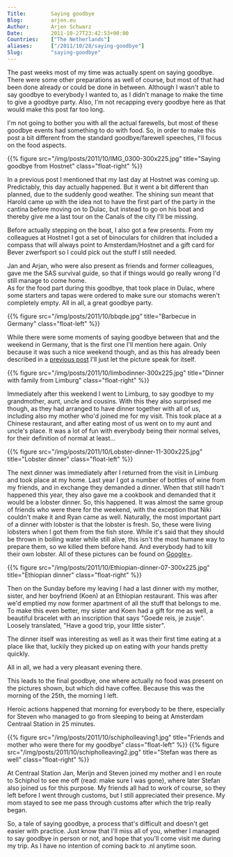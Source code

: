 ```yaml
---
Title:        Saying goodbye  
Blog:         arjen.eu  
Author:       Arjen Schwarz  
Date:         2011-10-27T23:42:53+00:00
Countries:    ["The Netherlands"]
aliases:      ["/2011/10/28/saying-goodbye"]
Slug:         "saying-goodbye"
---
```


The past weeks most of my time was actually spent on saying goodbye. There were some other preparations as well of course, but most of that had been done already or could be done in between. Although I wasn't able to say goodbye to everybody I wanted to, as I didn't manage to make the time to give a goodbye party. Also, I'm not recapping every goodbye here as that would make this post far too long.

I'm not going to bother you with all the actual farewells, but most of these goodbye events had something to do with food. So, in order to make this post a bit different from the standard goodbye/farewell speeches, I'll focus on the food aspects.

{{% figure src="/img/posts/2011/10/IMG_0300-300x225.jpg" title="Saying goodbye from Hostnet" class="float-right" %}}

In a previous post I mentioned that my last day at Hostnet was coming up. Predictably, this day actually happened. But it went a bit different than planned, due to the suddenly good weather. The shining sun meant that Harold came up with the idea not to have the first part of the party in the cantina before moving on to Dulac, but instead to go on his boat and thereby give me a last tour on the Canals of the city I'll be missing.

Before actually stepping on the boat, I also got a few presents. From my colleagues at Hostnet I got a set of binoculars for children that included a compass that will always point to Amsterdam/Hostnet and a gift card for Bever zwerfsport so I could pick out the stuff I still needed.

Jan and Arjan, who were also present as friends and former colleagues, gave me the SAS survival guide, so that if things would go really wrong I'd still manage to come home.   
As for the food part during this goodbye, that took place in Dulac, where some starters and tapas were ordered to make sure our stomachs weren't completely empty. All in all, a great goodbye party.

{{% figure src="/img/posts/2011/10/bbqde.jpg" title="Barbecue in Germany" class="float-left" %}}

While there were some moments of saying goodbye between that and the weekend in Germany, that is the first one I'll mention here again. Only because it was such a nice weekend though, and as this has already been described in a [previous post][2] I'll just let the picture speak for itself.

{{% figure src="/img/posts/2011/10/limbodinner-300x225.jpg" title="Dinner with family from Limburg" class="float-right" %}}

Immediately after this weekend I went to Limburg, to say goodbye to my grandmother, aunt, uncle and cousins. With this they also surprised me though, as they had arranged to have dinner together with all of us, including also my mother who'd joined me for my visit. This took place at a Chinese restaurant, and after eating most of us went on to my aunt and uncle's place. It was a lot of fun with everybody being their normal selves, for their definition of normal at least…

{{% figure src="/img/posts/2011/10/Lobster-dinner-11-300x225.jpg" title="Lobster dinner" class="float-left" %}}

The next dinner was immediately after I returned from the visit in Limburg and took place at my home. Last year I got a number of bottles of wine from my friends, and in exchange they demanded a dinner. When that still hadn't happened this year, they also gave me a cookbook and demanded that it would be a lobster dinner. So, this happened. It was almost the same group of friends who were there for the weekend, with the exception that Niki couldn't make it and Ryan came as well. Naturally, the most important part of a dinner with lobster is that the lobster is fresh. So, these were living lobsters when I got them from the fish store. While it's said that they should be thrown in boiling water while still alive, this isn't the most humane way to prepare them, so we killed them before hand. And everybody had to kill their own lobster. All of these pictures can be found on [Google+][1].

{{% figure src="/img/posts/2011/10/Ethiopian-dinner-07-300x225.jpg" title="Ethiopian dinner" class="float-right" %}}

Then on the Sunday before my leaving I had a last dinner with my mother, sister, and her boyfriend (Koen) at an Ethiopian restaurant. This was after we'd emptied my now former apartment of all the stuff that belongs to me. To make this even better, my sister and Koen had a gift for me as well, a beautiful bracelet with an inscription that says "Goede reis, je zusje". Loosely translated, "Have a good trip, your little sister".

The dinner itself was interesting as well as it was their first time eating at a place like that, luckily they picked up on eating with your hands pretty quickly. 

All in all, we had a very pleasant evening there.

This leads to the final goodbye, one where actually no food was present on the pictures shown, but which did have coffee. Because this was the morning of the 25th, the morning I left.

Heroic actions happened that morning for everybody to be there, especially for Steven who managed to go from sleeping to being at Amsterdam Centraal Station in 25 minutes.

{{% figure src="/img/posts/2011/10/schipholleaving1.jpg" title="Friends and mother who were there for my goodbye" class="float-left" %}}
{{% figure src="/img/posts/2011/10/schipholleaving2.jpg" title="Stefan was there as well" class="float-right" %}}

<div style="clear:both"></div>

At Centraal Station Jan, Merijn and Steven joined my mother and I en route to Schiphol to see me off (read: make sure I was gone), where later Stefan also joined us for this purpose. My friends all had to work of course, so they left before I went through customs, but I still appreciated their presence. My mom stayed to see me pass through customs after which the trip really began.

So, a tale of saying goodbye, a process that's difficult and doesn't get easier with practice. Just know that I'll miss all of you, whether I managed to say goodbye in person or not, and hope that you'll come visit me during my trip. As I have no intention of coming back to .nl anytime soon.

[1]: https://plus.google.com/u/0/photos/106546526536212060547/albums/5665734856778653857
[2]: /2011/10/19/weekend-with-friends/ (Weekend with Friends)